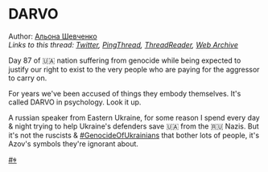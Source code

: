 # DARVO

Author: [Альона Шевченко](https://twitter.com/cryptodrftng)  
*Links to this thread: [Twitter](https://twitter.com/cryptodrftng/status/1527911555374907393), [PingThread](https://pingthread.com/thread/1527911555374907393), [ThreadReader](https://threadreaderapp.com/thread/1527911555374907393.html), [Web Archive](https://web.archive.org/web/*/https://twitter.com/cryptodrftng/status/1527911555374907393)*

Day 87 of 🇺🇦 nation suffering from genocide while being expected to justify our right to exist to the very people who are paying for the aggressor to carry on.

For years we've been accused of things they embody themselves. It's called DARVO in psychology. Look it up.

A russian speaker from Eastern Ukraine, for some reason I spend every day & night trying to help Ukraine's defenders save 🇺🇦 from the 🇷🇺 Nazis. But it's not the ruscists & [#GenocideOfUkrainians](https://twitter.com/hashtag/GenocideOfUkrainians) that bother lots of people, it's Azov's symbols they're ignorant about.

[#ꑭ](https://twitter.com/hashtag/%EA%91%AD)
